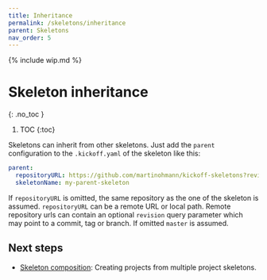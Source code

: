```yaml
---
title: Inheritance
permalink: /skeletons/inheritance
parent: Skeletons
nav_order: 5
---
```


{% include wip.md %}

# Skeleton inheritance
{: .no_toc }

1. TOC
{:toc}

Skeletons can inherit from other skeletons. Just add the `parent` configuration
to the `.kickoff.yaml` of the skeleton like this:

```yaml
parent:
  repositoryURL: https://github.com/martinohmann/kickoff-skeletons?revision=master
  skeletonName: my-parent-skeleton
```

If `repositoryURL` is omitted, the same repository as the one of the skeleton
is assumed. `repositoryURL` can be a remote URL or local path. Remote
repository urls can contain an optional `revision` query parameter which may
point to a commit, tag or branch. If omitted `master` is assumed.

## Next steps

* [Skeleton composition](composition): Creating projects from multiple project skeletons.
